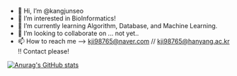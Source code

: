 - 👋 Hi, I’m @kangjunseo
- 👀 I’m interested in BioInformatics!
- 🌱 I’m currently learning Algorithm, Database, and Machine Learning.
- 💞️ I’m looking to collaborate on ... not yet..
- 📫 How to reach me --> kji98765@naver.com // kji98765@hanyang.ac.kr !! Contact please!

<!---
kangjunseo/kangjunseo is a ✨ special ✨ repository because its `README.md` (this file) appears on your GitHub profile.
You can click the Preview link to take a look at your changes.
--->
[![Anurag's GitHub stats](https://github-readme-stats.vercel.app/api?username=kangjunseo&show_icons=true&theme=dark)](https://github.com/anuraghazra/github-readme-stats)
